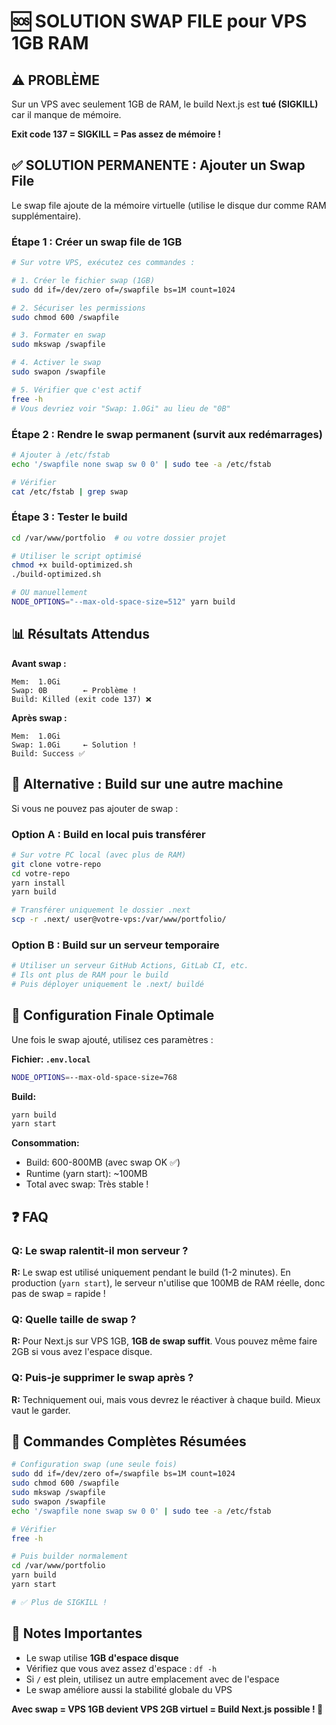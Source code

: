 # 🆘 SOLUTION SWAP FILE pour VPS 1GB RAM

## ⚠️ PROBLÈME
Sur un VPS avec seulement 1GB de RAM, le build Next.js est **tué (SIGKILL)** car il manque de mémoire.

**Exit code 137 = SIGKILL = Pas assez de mémoire !**

## ✅ SOLUTION PERMANENTE : Ajouter un Swap File

Le swap file ajoute de la mémoire virtuelle (utilise le disque dur comme RAM supplémentaire).

### Étape 1 : Créer un swap file de 1GB

```bash
# Sur votre VPS, exécutez ces commandes :

# 1. Créer le fichier swap (1GB)
sudo dd if=/dev/zero of=/swapfile bs=1M count=1024

# 2. Sécuriser les permissions
sudo chmod 600 /swapfile

# 3. Formater en swap
sudo mkswap /swapfile

# 4. Activer le swap
sudo swapon /swapfile

# 5. Vérifier que c'est actif
free -h
# Vous devriez voir "Swap: 1.0Gi" au lieu de "0B"
```

### Étape 2 : Rendre le swap permanent (survit aux redémarrages)

```bash
# Ajouter à /etc/fstab
echo '/swapfile none swap sw 0 0' | sudo tee -a /etc/fstab

# Vérifier
cat /etc/fstab | grep swap
```

### Étape 3 : Tester le build

```bash
cd /var/www/portfolio  # ou votre dossier projet

# Utiliser le script optimisé
chmod +x build-optimized.sh
./build-optimized.sh

# OU manuellement
NODE_OPTIONS="--max-old-space-size=512" yarn build
```

## 📊 Résultats Attendus

**Avant swap :**
```
Mem:  1.0Gi
Swap: 0B        ← Problème !
Build: Killed (exit code 137) ❌
```

**Après swap :**
```
Mem:  1.0Gi
Swap: 1.0Gi     ← Solution !
Build: Success ✅
```

## 🔧 Alternative : Build sur une autre machine

Si vous ne pouvez pas ajouter de swap :

### Option A : Build en local puis transférer

```bash
# Sur votre PC local (avec plus de RAM)
git clone votre-repo
cd votre-repo
yarn install
yarn build

# Transférer uniquement le dossier .next
scp -r .next/ user@votre-vps:/var/www/portfolio/
```

### Option B : Build sur un serveur temporaire

```bash
# Utiliser un serveur GitHub Actions, GitLab CI, etc.
# Ils ont plus de RAM pour le build
# Puis déployer uniquement le .next/ buildé
```

## 🚀 Configuration Finale Optimale

Une fois le swap ajouté, utilisez ces paramètres :

**Fichier: `.env.local`**
```bash
NODE_OPTIONS=--max-old-space-size=768
```

**Build:**
```bash
yarn build
yarn start
```

**Consommation:**
- Build: 600-800MB (avec swap OK ✅)
- Runtime (yarn start): ~100MB
- Total avec swap: Très stable !

## ❓ FAQ

### Q: Le swap ralentit-il mon serveur ?
**R:** Le swap est utilisé uniquement pendant le build (1-2 minutes). En production (`yarn start`), le serveur n'utilise que 100MB de RAM réelle, donc pas de swap = rapide !

### Q: Quelle taille de swap ?
**R:** Pour Next.js sur VPS 1GB, **1GB de swap suffit**. Vous pouvez même faire 2GB si vous avez l'espace disque.

### Q: Puis-je supprimer le swap après ?
**R:** Techniquement oui, mais vous devrez le réactiver à chaque build. Mieux vaut le garder.

## 🎯 Commandes Complètes Résumées

```bash
# Configuration swap (une seule fois)
sudo dd if=/dev/zero of=/swapfile bs=1M count=1024
sudo chmod 600 /swapfile
sudo mkswap /swapfile
sudo swapon /swapfile
echo '/swapfile none swap sw 0 0' | sudo tee -a /etc/fstab

# Vérifier
free -h

# Puis builder normalement
cd /var/www/portfolio
yarn build
yarn start

# ✅ Plus de SIGKILL !
```

## 📝 Notes Importantes

- Le swap utilise **1GB d'espace disque**
- Vérifiez que vous avez assez d'espace : `df -h`
- Si `/` est plein, utilisez un autre emplacement avec de l'espace
- Le swap améliore aussi la stabilité globale du VPS

**Avec swap = VPS 1GB devient VPS 2GB virtuel = Build Next.js possible ! 🎉**
